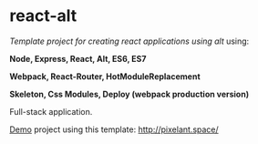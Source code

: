 # react-alt
_Template project for creating react applications using alt_ using:

**Node, Express, React, Alt, ES6, ES7** 

**Webpack, React-Router, HotModuleReplacement**

**Skeleton, Css Modules, Deploy (webpack production version)** 

Full-stack application.


[Demo](http://pixelant.space/) project using this template: http://pixelant.space/
